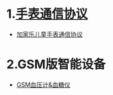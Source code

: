 1.[手表通信协议](http://api.huayinghealth.com/doc/watchserver.html)
==================================================================
 - [加家乐儿童手表通信协议](http://api.huayinghealth.com/doc/watchserver_jjl.html)
  
  
2.GSM版智能设备
=================  
 - [GSM血压计&血糖仪](http://api.huayinghealth.com/doc/gsm/gsm_bpbg.html)